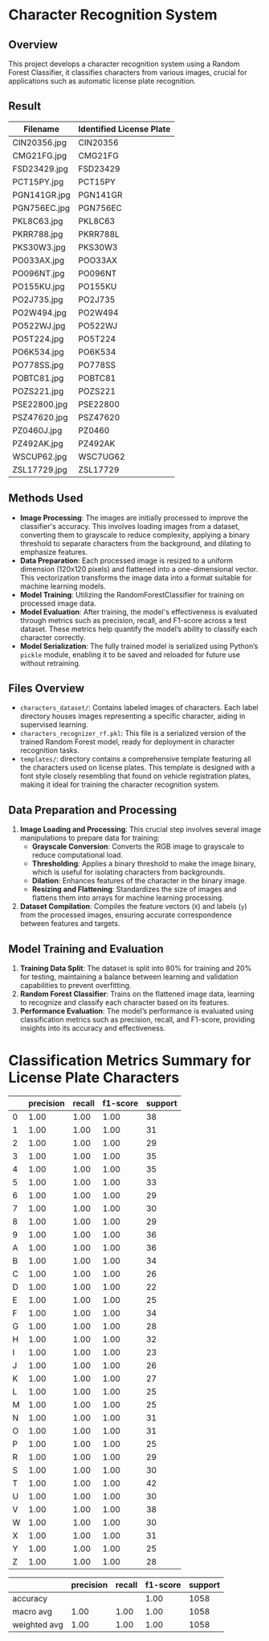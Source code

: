 # Character Recognition System

## Overview
This project develops a character recognition system using a Random Forest Classifier, it classifies characters from various images, crucial for applications such as automatic license plate recognition.
## Result
| Filename    | Identified License Plate |
|-------------|--------------------------|
| CIN20356.jpg | CIN20356                 |
| CMG21FG.jpg | CMG21FG                  |
| FSD23429.jpg | FSD23429                 |
| PCT15PY.jpg | PCT15PY                  |
| PGN141GR.jpg | PGN141GR                 |
| PGN756EC.jpg | PGN756EC                 |
| PKL8C63.jpg | PKL8C63                  |
| PKRR788.jpg | PKRR788L                 |
| PKS30W3.jpg | PKS30W3                  |
| PO033AX.jpg | POO33AX                  |
| PO096NT.jpg | PO096NT                  |
| PO155KU.jpg | PO155KU                  |
| PO2J735.jpg | PO2J735                  |
| PO2W494.jpg | PO2W494                  |
| PO522WJ.jpg | PO522WJ                  |
| PO5T224.jpg | PO5T224                  |
| PO6K534.jpg | PO6K534                  |
| PO778SS.jpg | PO778SS                  |
| POBTC81.jpg | POBTC81                  |
| POZS221.jpg | POZS221                  |
| PSE22800.jpg | PSE22800                 |
| PSZ47620.jpg | PSZ47620                 |
| PZ0460J.jpg | PZ0460                   |
| PZ492AK.jpg | PZ492AK                  |
| WSCUP62.jpg | WSC7UG62                 |
| ZSL17729.jpg | ZSL17729                 |

## Methods Used
- **Image Processing**: The images are initially processed to improve the classifier's accuracy. This involves loading images from a dataset, converting them to grayscale to reduce complexity, applying a binary threshold to separate characters from the background, and dilating to emphasize features.
- **Data Preparation**: Each processed image is resized to a uniform dimension (120x120 pixels) and flattened into a one-dimensional vector. This vectorization transforms the image data into a format suitable for machine learning models.
- **Model Training**: Utilizing the RandomForestClassifier for training on processed image data.
- **Model Evaluation**: After training, the model's effectiveness is evaluated through metrics such as precision, recall, and F1-score across a test dataset. These metrics help quantify the model’s ability to classify each character correctly.
- **Model Serialization**: The fully trained model is serialized using Python’s `pickle` module, enabling it to be saved and reloaded for future use without retraining.

## Files Overview
- `characters_dataset/`: Contains labeled images of characters. Each label directory houses images representing a specific character, aiding in supervised learning.
- `characters_recognizer_rf.pkl`: This file is a serialized version of the trained Random Forest model, ready for deployment in character recognition tasks.
-  `templates/`: directory contains a comprehensive template featuring all the characters used on license plates. This template is designed with a font style closely resembling that found on vehicle registration plates, making it ideal for training the character recognition system. 

## Data Preparation and Processing
1. **Image Loading and Processing**: This crucial step involves several image manipulations to prepare data for training:
   - **Grayscale Conversion**: Converts the RGB image to grayscale to reduce computational load.
   - **Thresholding**: Applies a binary threshold to make the image binary, which is useful for isolating characters from backgrounds.
   - **Dilation**: Enhances features of the character in the binary image.
   - **Resizing and Flattening**: Standardizes the size of images and flattens them into arrays for machine learning processing.
2. **Dataset Compilation**: Compiles the feature vectors (`X`) and labels (`y`) from the processed images, ensuring accurate correspondence between features and targets.

## Model Training and Evaluation
1. **Training Data Split**: The dataset is split into 80% for training and 20% for testing, maintaining a balance between learning and validation capabilities to prevent overfitting.
2. **Random Forest Classifier**: Trains on the flattened image data, learning to recognize and classify each character based on its features.
3. **Performance Evaluation**: The model’s performance is evaluated using classification metrics such as precision, recall, and F1-score, providing insights into its accuracy and effectiveness.


# Classification Metrics Summary for License Plate Characters

|           | precision | recall | f1-score | support |
|-----------|-----------|--------|----------|---------|
| 0         | 1.00      | 1.00   | 1.00     | 38      |
| 1         | 1.00      | 1.00   | 1.00     | 31      |
| 2         | 1.00      | 1.00   | 1.00     | 29      |
| 3         | 1.00      | 1.00   | 1.00     | 35      |
| 4         | 1.00      | 1.00   | 1.00     | 35      |
| 5         | 1.00      | 1.00   | 1.00     | 33      |
| 6         | 1.00      | 1.00   | 1.00     | 29      |
| 7         | 1.00      | 1.00   | 1.00     | 30      |
| 8         | 1.00      | 1.00   | 1.00     | 29      |
| 9         | 1.00      | 1.00   | 1.00     | 36      |
| A         | 1.00      | 1.00   | 1.00     | 36      |
| B         | 1.00      | 1.00   | 1.00     | 34      |
| C         | 1.00      | 1.00   | 1.00     | 26      |
| D         | 1.00      | 1.00   | 1.00     | 22      |
| E         | 1.00      | 1.00   | 1.00     | 25      |
| F         | 1.00      | 1.00   | 1.00     | 34      |
| G         | 1.00      | 1.00   | 1.00     | 28      |
| H         | 1.00      | 1.00   | 1.00     | 32      |
| I         | 1.00      | 1.00   | 1.00     | 23      |
| J         | 1.00      | 1.00   | 1.00     | 26      |
| K         | 1.00      | 1.00   | 1.00     | 27      |
| L         | 1.00      | 1.00   | 1.00     | 25      |
| M         | 1.00      | 1.00   | 1.00     | 25      |
| N         | 1.00      | 1.00   | 1.00     | 31      |
| O         | 1.00      | 1.00   | 1.00     | 31      |
| P         | 1.00      | 1.00   | 1.00     | 25      |
| R         | 1.00      | 1.00   | 1.00     | 29      |
| S         | 1.00      | 1.00   | 1.00     | 30      |
| T         | 1.00      | 1.00   | 1.00     | 42      |
| U         | 1.00      | 1.00   | 1.00     | 30      |
| V         | 1.00      | 1.00   | 1.00     | 38      |
| W         | 1.00      | 1.00   | 1.00     | 30      |
| X         | 1.00      | 1.00   | 1.00     | 31      |
| Y         | 1.00      | 1.00   | 1.00     | 25      |
| Z         | 1.00      | 1.00   | 1.00     | 28      |

|    | precision | recall | f1-score | support |
|----|-----------|--------|----------|---------|
| accuracy |           |        | 1.00     | 1058    |
| macro avg | 1.00      | 1.00   | 1.00     | 1058    |
| weighted avg | 1.00      | 1.00   | 1.00     | 1058    |


